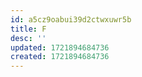 ```yaml
---
id: a5cz9oabui39d2ctwxuwr5b
title: F
desc: ''
updated: 1721894684736
created: 1721894684736
---
```

